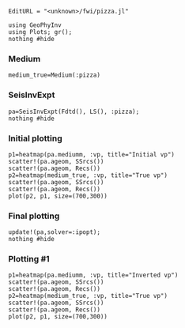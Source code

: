 ```@meta
EditURL = "<unknown>/fwi/pizza.jl"
```

```@example pizza
using GeoPhyInv
using Plots; gr();
nothing #hide
```

### Medium

```@example pizza
medium_true=Medium(:pizza)
```

### SeisInvExpt

```@example pizza
pa=SeisInvExpt(Fdtd(), LS(), :pizza);
nothing #hide
```

### Initial plotting

```@example pizza
p1=heatmap(pa.mediumm, :vp, title="Initial vp")
scatter!(pa.ageom, SSrcs())
scatter!(pa.ageom, Recs())
p2=heatmap(medium_true, :vp, title="True vp")
scatter!(pa.ageom, SSrcs())
scatter!(pa.ageom, Recs())
plot(p2, p1, size=(700,300))
```

### Final plotting

```@example pizza
update!(pa,solver=:ipopt);
nothing #hide
```

### Plotting #1

```@example pizza
p1=heatmap(pa.mediumm, :vp, title="Inverted vp")
scatter!(pa.ageom, SSrcs())
scatter!(pa.ageom, Recs())
p2=heatmap(medium_true, :vp, title="True vp")
scatter!(pa.ageom, SSrcs())
scatter!(pa.ageom, Recs())
plot(p2, p1, size=(700,300))
```

